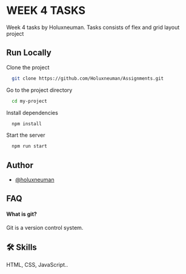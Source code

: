 # WEEK 4 TASKS

Week 4 tasks by Holuxneuman. Tasks consists of flex and grid layout project

## Run Locally

Clone the project

```bash
  git clone https://github.com/Holuxneuman/Assignments.git
```

Go to the project directory

```bash
  cd my-project
```

Install dependencies

```bash
  npm install
```

Start the server

```bash
  npm run start
```


## Author

- [@holuxneuman](https://www.github.com/holuxneuman)


## FAQ

#### What is git?

Git is a version control system.


## 🛠 Skills

HTML, CSS, JavaScript..